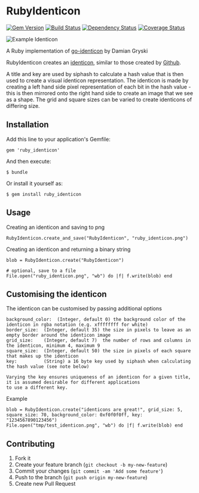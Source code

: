 # RubyIdenticon

[![Gem Version](https://badge.fury.io/rb/ruby_identicon.png)](http://badge.fury.io/rb/ruby_identicon)
[![Build Status](https://api.travis-ci.org/chrisbranson/ruby_identicon.png?branch=master)](http://travis-ci.org/chrisbranson/ruby_identicon)
[![Dependency Status](https://gemnasium.com/chrisbranson/ruby_identicon.png)](https://gemnasium.com/chrisbranson/ruby_identicon)
[![Coverage Status](https://coveralls.io/repos/chrisbranson/ruby_identicon/badge.png)](https://coveralls.io/r/chrisbranson/ruby_identicon)

![Example Identicon](https://dl.dropboxusercontent.com/u/176278/ruby_identicon.png)

A Ruby implementation of [go-identicon](https://github.com/dgryski/go-identicon) by Damian Gryski

RubyIdenticon creates an [identicon](https://en.wikipedia.org/wiki/Identicon), similar to those created by [Github](https://github.com/blog/1586-identicons).

A title and key are used by siphash to calculate a hash value that is then used to create a visual identicon representation. The identicon is made by creating a left hand side pixel representation of each bit in the hash value - this is then mirrored onto the right hand side to create an image that we see as a shape. The grid and square sizes can be varied to create identicons of differing size.

## Installation

Add this line to your application's Gemfile:

    gem 'ruby_identicon'

And then execute:

    $ bundle

Or install it yourself as:

    $ gem install ruby_identicon

## Usage

Creating an identicon and saving to png

    RubyIdenticon.create_and_save("RubyIdenticon", "ruby_identicon.png")

Creating an identicon and returning a binary string

    blob = RubyIdenticon.create("RubyIdenticon")
  
    # optional, save to a file
    File.open("ruby_identicon.png", "wb") do |f| f.write(blob) end

## Customising the identicon

The identicon can be customised by passing additional options

    background_color:  (Integer, default 0) the background color of the identicon in rgba notation (e.g. xffffffff for white)
    border_size:  (Integer, default 35) the size in pixels to leave as an empty border around the identicon image
    grid_size:    (Integer, default 7)  the number of rows and columns in the identicon, minimum 4, maximum 9
    square_size:  (Integer, default 50) the size in pixels of each square that makes up the identicon
    key:          (String) a 16 byte key used by siphash when calculating the hash value (see note below)
  
    Varying the key ensures uniqueness of an identicon for a given title, it is assumed desirable for different applications
    to use a different key.
  
Example

    blob = RubyIdenticon.create("identicons are great!", grid_size: 5, square_size: 70, background_color: 0xf0f0f0ff, key: "1234567890123456")
    File.open("tmp/test_identicon.png", "wb") do |f| f.write(blob) end

## Contributing

1. Fork it
2. Create your feature branch (`git checkout -b my-new-feature`)
3. Commit your changes (`git commit -am 'Add some feature'`)
4. Push to the branch (`git push origin my-new-feature`)
5. Create new Pull Request
